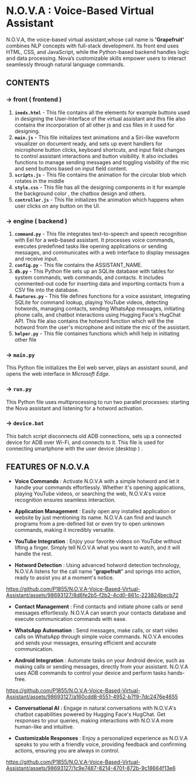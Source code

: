 # **N.O.V.A : Voice-Based Virtual Assistant**
N.O.V.A, the voice-based virtual assistant,whose call name is **'Grapefruit'** combines NLP concepts with full-stack development. Its front end uses HTML, CSS, and JavaScript, while the Python-based backend handles logic and data processing. Nova’s customizable skills empower users to interact seamlessly through natural language commands. 

## CONTENTS

### -> front ( frontend )

1. **`inedx.html`** - This file contains all the elements for example buttons used in designing the User-Interface of the virtual assistant and this file also contains the incorporation of all other js and css files in it used for designing.
2. **`main.js`** - This file initializes text animations and a Siri-like waveform visualizer on document ready, and sets up event handlers for microphone button clicks, keyboard shortcuts, and input field changes to control assistant interactions and button visibility. It also includes functions to manage sending messages and toggling visibility of the mic and send buttons based on input field content.
3. **`scripts.js`** - This file contains the animation for the circular blob which rotates in the middle
4. **`style.css`** - This file has all the designing components in it for example the background color , the chatbox design and others.
5. **`controller.js`** - This file initializes the animation which happens when user clicks on any button on the UI.

### -> engine ( backend )

1. **`command.py`** - This file integrates text-to-speech and speech recognition with Eel for a web-based assistant. It processes voice commands, executes predefined tasks like opening applications or sending messages, and communicates with a web interface to display messages and receive input.
2. **`config.py`** - This file contains the ASSISTANT_NAME.
3. **`db.py`** - This Python file sets up an SQLite database with tables for system commands, web commands, and contacts. It includes commented-out code for inserting data and importing contacts from a CSV file into the database.
4. **`features.py`** - This file defines functions for a voice assistant, integrating SQLite for command lookup, playing YouTube videos, detecting hotwords, managing contacts, sending WhatsApp messages, initiating phone calls, and chatbot interactions using Hugging Face's HugChat API. This file also contains the hotword function which will the the hotword from the user's microphone and initiate the mic of the assistant. 
5. **`helper.py`** - This file containes functions which whill help in initiating other file

### -> `main.py` 

This Python file initializes the Eel web server, plays an assistant sound, and opens the web interface in *Microsoft Edge*.

### -> `run.py` 

This Python file uses multiprocessing to run two parallel processes: starting the Nova assistant and listening for a hotword activation.

### -> `device.bat`

This batch script disconnects old ADB connections, sets up a connected device for ADB over Wi-Fi, and connects to it. This file is used for connecting smartphone with the user device (desktop ) .


## FEATURES OF N.O.V.A 


- **Voice Commands** : Activate N.O.V.A with a simple hotword and let it handle your commands effortlessly. Whether it's opening applications, playing YouTube videos, or searching the web, N.O.V.A's voice recognition ensures seamless interaction.

- **Application Management** : Easily open any installed application or website by just mentioning its name. N.O.V.A can find and launch programs from a pre-defined list or even try to open unknown commands, making it incredibly versatile.

- **YouTube Integration** : Enjoy your favorite videos on YouTube without lifting a finger. Simply tell N.O.V.A what you want to watch, and it will handle the rest.

- **Hotword Detection** : Using advanced hotword detection technology, N.O.V.A listens for the call name "**grapefruit**" and springs into action, ready to assist you at a moment's notice.


https://github.com/P1855/N.O.V.A-Voice-Based-Virtual-Assistant/assets/98693127/8d6fe2b5-f2b2-4cd0-861c-223824becb72



- **Contact Management** : Find contacts and initiate phone calls or send messages effortlessly. N.O.V.A can search your contacts database and execute communication commands with ease.

- **WhatsApp Automation** : Send messages, make calls, or start video calls on WhatsApp through simple voice commands. N.O.V.A encodes and sends your messages, ensuring efficient and accurate communication.

- **Android Integration** : Automate tasks on your Android device, such as making calls or sending messages, directly from your assistant. N.O.V.A uses ADB commands to control your device and perform tasks hands-free.


https://github.com/P1855/N.O.V.A-Voice-Based-Virtual-Assistant/assets/98693127/a160cdd8-6551-4952-b7f9-7dc2476e4655


- **Conversational AI** : Engage in natural conversations with N.O.V.A's chatbot capabilities powered by Hugging Face's HugChat. Get responses to your queries, making interactions with N.O.V.A more human-like and intuitive.

- **Customizable Responses** : Enjoy a personalized experience as N.O.V.A speaks to you with a friendly voice, providing feedback and confirming actions, ensuring you are always in control.



https://github.com/P1855/N.O.V.A-Voice-Based-Virtual-Assistant/assets/98693127/1c9e7487-8214-4701-872b-9c18664f13e6

